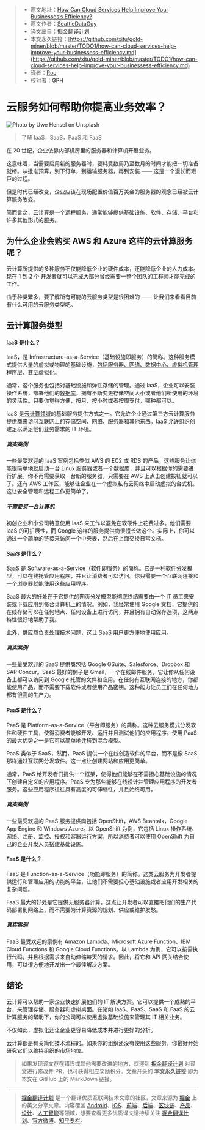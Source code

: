 > * 原文地址：[How Can Cloud Services Help Improve Your Businesses’s Efficiency?](https://medium.com/better-programming/how-can-cloud-services-help-improve-your-businessess-efficiency-ea3fb038948e)
> * 原文作者：[SeattleDataGuy](https://medium.com/@SeattleDataGuy)
> * 译文出自：[掘金翻译计划](https://github.com/xitu/gold-miner)
> * 本文永久链接：[https://github.com/xitu/gold-miner/blob/master/TODO1/how-can-cloud-services-help-improve-your-businessess-efficiency.md](https://github.com/xitu/gold-miner/blob/master/TODO1/how-can-cloud-services-help-improve-your-businessess-efficiency.md)
> * 译者：[Roc](https://github.com/QinRoc)
> * 校对者：[GPH](https://github.com/PingHGao)

# 云服务如何帮助你提高业务效率？

![Photo by [Uwe Hensel](https://unsplash.com/@sonnar_mc?utm_source=unsplash&utm_medium=referral&utm_content=creditCopyText) on [Unsplash](https://unsplash.com/s/photos/skyscraper-crane?utm_source=unsplash&utm_medium=referral&utm_content=creditCopyText)](https://cdn-images-1.medium.com/max/5000/1*qryfe9oN-vJx75kLCWlYDQ.jpeg)

> 了解 IaaS，SaaS，PaaS 和 FaaS

在 20 世纪，企业依靠内部机房里的服务器和计算机开展业务。

这意味着，当需要启用新的服务器时，要耗费数周乃至数月的时间才能把一切准备就绪。从批准预算，到下订单，到运输服务器，再到安装 —— 这是一个漫长而艰巨的过程。

但是时代已经改变，企业应该在现场配置价值百万美金的服务器的观念已经被云计算服务改变。

简而言之，云计算是一个远程服务，通常能够提供基础设施、软件、存储、平台和许多其他形式的服务。

## 为什么企业会购买 AWS 和 Azure 这样的云计算服务呢？

云计算所提供的多种服务不仅能降低企业的硬件成本，还能降低企业的人力成本。现在 1 到 2 个 开发者就可以完成大部分曾经需要一整个团队的工程师才能完成的工作。

由于种类繁多，要了解所有可能的云服务类型是很困难的 —— 让我们来看看目前有什么可用的云服务类型吧。

## 云计算服务类型

#### IaaS 是什么？

IaaS，是 Infrastructure-as-a-Service（基础设施即服务）的简称。这种服务模式提供大量的虚拟或物理的基础设施，[包括服务器、网络、数据中心、虚拟机管理程序层，甚至虚拟化](https://www.theseattledataguy.com/5-aws-technologies-thatll-make-your-life-easier/)。

通常，这个服务也包括对基础设施和弹性存储的管理。通过 IaaS，企业可以安装操作系统，部署他们的[数据库](https://www.theseattledataguy.com/big-data-bigger-results-data-driven-solutions-for-company/)，拥有不断变更存储空间大小或者他们所使用的环境的灵活性。只要你觉得方便，按月、按小时或者按周支付，哪种都可以。

IaaS 是[云计算领域](https://logitanalytics.com/what-are-the-different-kinds-of-cloud-computing-services/)的基础服务提供方式之一。它允许企业通过第三方云计算服务提供商来访问互联网上的存储空间、网络、服务器和其他东西。IaaS 允许组织创建足以满足他们业务需求的 IT 环境。

##### 真实案例

一些最受欢迎的 IaaS 案例包括类似 AWS 的 EC2 或 RDS 的产品。这些服务让你能很简单地就启动一台 Linux 服务器或者一个数据库，并且可以根据你的需要进行扩展。你不再需要获取一台新的服务器，只需要在 AWS 上点击创建按钮就可以了。还有 AWS 工作区，能够让企业在一个虚拟私有云网络中启动虚拟的台式机。这让安全管理和远程工作更简单了。

##### 不需要买一台计算机

初创企业和小公司特意使用 IaaS 来工作以避免在软硬件上花费过多。他们需要 IaaS 的可扩展性，而 Google 这样的服务提供商很擅长做这个。实际上，你可以通过一个简单的链接来访问一个中央表，然后在上面交换日常文档。

#### SaaS 是什么？

SaaS 是 Software-as-a-Service（软件即服务）的简称。它是一种软件分发模型，可以在线托管应用程序，并且让消费者可以访问。你只需要一个互联网连接和一个浏览器就能使用这些应用程序。

SaaS 最大的好处在于它提供的网页分发模型能彻底终结需要由一个 IT 员工来安装或下载应用到每台计算机上的情况。例如，我经常使用 Google 文档，它提供的在线存储可以在任何地点、任何设备上进行访问，并且拥有自动保存选项，这两点特性很好地帮助了我。

此外，供应商负责处理技术问题，这让 SaaS 用户更方便地使用应用。

##### 真实案例

一些最受欢迎的 SaaS 提供商包括 Google GSuite、Salesforce、Dropbox 和 SAP Concur。SaaS 最好的例子是 Gmail，一个在线邮件服务，它让你从任何设备上都可以访问到 Google 托管的文件和应用。在任何有互联网连接的地方，你都能使用产品，而不需要下载软件或者使用产品密钥。这种能力让员工们在任何地方都有很高的生产力。

#### PaaS 是什么？

PaaS 是 Platform-as-a-Service（平台即服务）的简称。这种云服务模式分发软件和硬件工具，使得消费者能够开发、运行并且测试他们的应用程序。使用 PaaS 的最大优势之一是它可以简单地迁移到混合模型。

PaaS 类似于 SaaS，然而，PaaS 提供一个在线创造软件的平台，而不是像 SaaS 那样通过互联网分发软件。这一点让创建网站和应用更简单。

通常，PaaS 给开发者们提供一个框架，使得他们能够在不需担心基础设施的情况下创建自定义的应用程序。PaaS 专为那些能够在线设计并管理应用程序的开发者服务。这些应用程序往往具有高度的可伸缩性，并且始终可用。

##### 真实案例

一些最受欢迎的 PaaS 服务提供商包括 OpenShift，AWS Beantalk，Google App Engine 和 Windows Azure。以 OpenShift 为例，它包括 Linux 操作系统、网络、注册、监控、授权和容器运行方案，所以消费者可以使用 OpenShift 为自己的企业开发人员搭建基础设施。

#### FaaS 是什么？

FaaS 是 Function-as-a-Service（功能即服务）的简称。这类云服务为开发者提供运行和管理应用的功能的平台，让他们不需要担心基础设施或者应用开发相关的复杂问题。

FaaS 最大的好处是它提供无服务器计算，这点让开发者可以直接把他们的生产代码部署到网络上，而不需要为计算资源的规划、供应或维护发愁。

##### 真实案例

FaaS 最受欢迎的案例有 Amazon Lambda、Microsoft Azure Function、IBM Cloud Functions 和 Google Cloud Functions。以 Lambda 为例，它可以按需执行代码，并且根据需求来自动伸缩每天的请求。因此，将它和 API 网关结合使用，可以很方便地开发出一个最佳解决方案。

## 结论

云计算可以帮助一家企业快速扩展他们的 IT 解决方案。它可以提供一个成熟的平台，来管理存储、服务器和虚拟桌面。在诸如 IaaS、PaaS、SaaS 和 FaaS 的云计算服务的帮助下，你的公司可以使用虚拟基础设施来管理其 IT 相关业务。

不仅如此，虚拟化还让企业更容易降低成本并进行更好的分析。

云计算都是有关简化技术流程的。如果你的组织还没有使用这些服务，你最好开始研究它们以维持组织的市场地位。

> 如果发现译文存在错误或其他需要改进的地方，欢迎到 [掘金翻译计划](https://github.com/xitu/gold-miner) 对译文进行修改并 PR，也可获得相应奖励积分。文章开头的 **本文永久链接** 即为本文在 GitHub 上的 MarkDown 链接。

---

> [掘金翻译计划](https://github.com/xitu/gold-miner) 是一个翻译优质互联网技术文章的社区，文章来源为 [掘金](https://juejin.im) 上的英文分享文章。内容覆盖 [Android](https://github.com/xitu/gold-miner#android)、[iOS](https://github.com/xitu/gold-miner#ios)、[前端](https://github.com/xitu/gold-miner#前端)、[后端](https://github.com/xitu/gold-miner#后端)、[区块链](https://github.com/xitu/gold-miner#区块链)、[产品](https://github.com/xitu/gold-miner#产品)、[设计](https://github.com/xitu/gold-miner#设计)、[人工智能](https://github.com/xitu/gold-miner#人工智能)等领域，想要查看更多优质译文请持续关注 [掘金翻译计划](https://github.com/xitu/gold-miner)、[官方微博](http://weibo.com/juejinfanyi)、[知乎专栏](https://zhuanlan.zhihu.com/juejinfanyi)。
